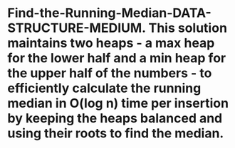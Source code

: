 # Find-the-Running-Median-DATA-STRUCTURE-MEDIUM. This solution maintains two heaps - a max heap for the lower half and a min heap for the upper half of the numbers - to efficiently calculate the running median in O(log n) time per insertion by keeping the heaps balanced and using their roots to find the median.
